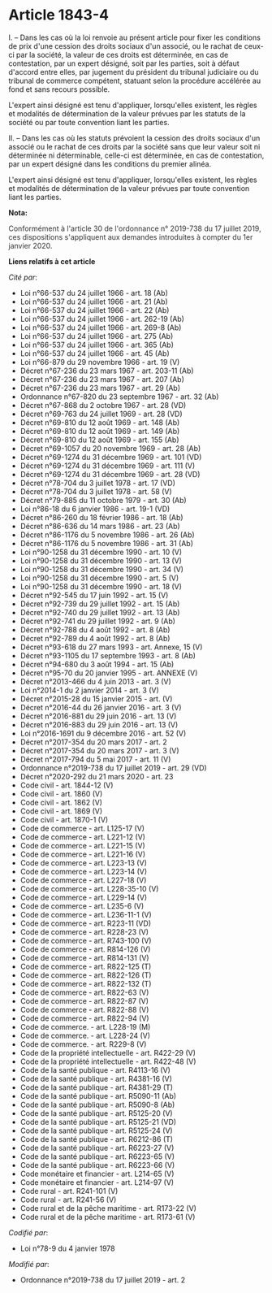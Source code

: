 # Article 1843-4

I. – Dans les cas où la loi renvoie au présent article pour fixer les conditions de prix d'une cession des droits sociaux
d'un associé, ou le rachat de ceux-ci par la société, la valeur de ces droits est déterminée, en cas de contestation, par un
expert désigné, soit par les parties, soit à défaut d'accord entre elles, par jugement du président du tribunal judiciaire ou
du tribunal de commerce compétent, statuant selon la procédure accélérée au fond et sans recours possible.

L'expert ainsi désigné est tenu d'appliquer, lorsqu'elles existent, les règles et modalités de détermination de la valeur
prévues par les statuts de la société ou par toute convention liant les parties.

II. – Dans les cas où les statuts prévoient la cession des droits sociaux d'un associé ou le rachat de ces droits par la
société sans que leur valeur soit ni déterminée ni déterminable, celle-ci est déterminée, en cas de contestation, par un
expert désigné dans les conditions du premier alinéa.

L'expert ainsi désigné est tenu d'appliquer, lorsqu'elles existent, les règles et modalités de détermination de la valeur
prévues par toute convention liant les parties.

**Nota:**

<font color="#333333">Conformément à l'article 30 de l'ordonnance n° 2019-738 du 17 juillet 2019, ces dispositions
s'appliquent aux demandes introduites à compter du 1er janvier 2020.</font>

**Liens relatifs à cet article**

_Cité par_:

  - Loi n°66-537 du 24 juillet 1966 - art. 18 (Ab)
  - Loi n°66-537 du 24 juillet 1966 - art. 21 (Ab)
  - Loi n°66-537 du 24 juillet 1966 - art. 22 (Ab)
  - Loi n°66-537 du 24 juillet 1966 - art. 262-19 (Ab)
  - Loi n°66-537 du 24 juillet 1966 - art. 269-8 (Ab)
  - Loi n°66-537 du 24 juillet 1966 - art. 275 (Ab)
  - Loi n°66-537 du 24 juillet 1966 - art. 365 (Ab)
  - Loi n°66-537 du 24 juillet 1966 - art. 45 (Ab)
  - Loi n°66-879 du 29 novembre 1966 - art. 19 (V)
  - Décret n°67-236 du 23 mars 1967 - art. 203-11 (Ab)
  - Décret n°67-236 du 23 mars 1967 - art. 207 (Ab)
  - Décret n°67-236 du 23 mars 1967 - art. 29 (Ab)
  - Ordonnance n°67-820 du 23 septembre 1967 - art. 32 (Ab)
  - Décret n°67-868 du 2 octobre 1967 - art. 28 (VD)
  - Décret n°69-763 du 24 juillet 1969 - art. 28 (VD)
  - Décret n°69-810 du 12 août 1969 - art. 148 (Ab)
  - Décret n°69-810 du 12 août 1969 - art. 149 (Ab)
  - Décret n°69-810 du 12 août 1969 - art. 155 (Ab)
  - Décret n°69-1057 du 20 novembre 1969 - art. 28 (Ab)
  - Décret n°69-1274 du 31 décembre 1969 - art. 101 (VD)
  - Décret n°69-1274 du 31 décembre 1969 - art. 111 (V)
  - Décret n°69-1274 du 31 décembre 1969 - art. 28 (VD)
  - Décret n°78-704 du 3 juillet 1978 - art. 17 (VD)
  - Décret n°78-704 du 3 juillet 1978 - art. 58 (V)
  - Décret n°79-885 du 11 octobre 1979 - art. 30 (Ab)
  - Loi n°86-18 du 6 janvier 1986 - art. 19-1 (VD)
  - Décret n°86-260 du 18 février 1986 - art. 18 (Ab)
  - Décret n°86-636 du 14 mars 1986 - art. 23 (Ab)
  - Décret n°86-1176 du 5 novembre 1986 - art. 26 (Ab)
  - Décret n°86-1176 du 5 novembre 1986 - art. 31 (Ab)
  - Loi n°90-1258 du 31 décembre 1990 - art. 10 (V)
  - Loi n°90-1258 du 31 décembre 1990 - art. 13 (V)
  - Loi n°90-1258 du 31 décembre 1990 - art. 34 (V)
  - Loi n°90-1258 du 31 décembre 1990 - art. 5 (V)
  - Loi n°90-1258 du 31 décembre 1990 - art. 18 (V)
  - Décret n°92-545 du 17 juin 1992 - art. 15 (V)
  - Décret n°92-739 du 29 juillet 1992 - art. 15 (Ab)
  - Décret n°92-740 du 29 juillet 1992 - art. 13 (Ab)
  - Décret n°92-741 du 29 juillet 1992 - art. 9 (Ab)
  - Décret n°92-788 du 4 août 1992 - art. 8 (Ab)
  - Décret n°92-789 du 4 août 1992 - art. 8 (Ab)
  - Décret n°93-618 du 27 mars 1993 - art. Annexe, 15 (V)
  - Décret n°93-1105 du 17 septembre 1993 - art. 8 (Ab)
  - Décret n°94-680 du 3 août 1994 - art. 15 (Ab)
  - Décret n°95-70 du 20 janvier 1995 - art. ANNEXE (V)
  - Décret n°2013-466 du 4 juin 2013 - art. 3 (V)
  - Loi n°2014-1 du 2 janvier 2014 - art. 3 (V)
  - Décret n°2015-28 du 15 janvier 2015 - art. (V)
  - Décret n°2016-44 du 26 janvier 2016 - art. 3 (V)
  - Décret n°2016-881 du 29 juin 2016 - art. 13 (V)
  - Décret n°2016-883 du 29 juin 2016 - art. 13 (V)
  - Loi n°2016-1691 du 9 décembre 2016 - art. 52 (V)
  - Décret n°2017-354 du 20 mars 2017 - art. 2
  - Décret n°2017-354 du 20 mars 2017 - art. 3 (V)
  - Décret n°2017-794 du 5 mai 2017 - art. 11 (V)
  - Ordonnance n°2019-738 du 17 juillet 2019 - art. 29 (VD)
  - Décret n°2020-292 du 21 mars 2020 - art. 23
  - Code civil - art. 1844-12 (V)
  - Code civil - art. 1860 (V)
  - Code civil - art. 1862 (V)
  - Code civil - art. 1869 (V)
  - Code civil - art. 1870-1 (V)
  - Code de commerce - art. L125-17 (V)
  - Code de commerce - art. L221-12 (V)
  - Code de commerce - art. L221-15 (V)
  - Code de commerce - art. L221-16 (V)
  - Code de commerce - art. L223-13 (V)
  - Code de commerce - art. L223-14 (V)
  - Code de commerce - art. L227-18 (V)
  - Code de commerce - art. L228-35-10 (V)
  - Code de commerce - art. L229-14 (V)
  - Code de commerce - art. L235-6 (V)
  - Code de commerce - art. L236-11-1 (V)
  - Code de commerce - art. R223-11 (VD)
  - Code de commerce - art. R228-23 (V)
  - Code de commerce - art. R743-100 (V)
  - Code de commerce - art. R814-126 (V)
  - Code de commerce - art. R814-131 (V)
  - Code de commerce - art. R822-125 (T)
  - Code de commerce - art. R822-126 (T)
  - Code de commerce - art. R822-132 (T)
  - Code de commerce - art. R822-63 (V)
  - Code de commerce - art. R822-87 (V)
  - Code de commerce - art. R822-88 (V)
  - Code de commerce - art. R822-94 (V)
  - Code de commerce. - art. L228-19 (M)
  - Code de commerce. - art. L228-24 (V)
  - Code de commerce. - art. R229-8 (V)
  - Code de la propriété intellectuelle - art. R422-29 (V)
  - Code de la propriété intellectuelle - art. R422-48 (V)
  - Code de la santé publique - art. R4113-16 (V)
  - Code de la santé publique - art. R4381-16 (V)
  - Code de la santé publique - art. R4381-29 (T)
  - Code de la santé publique - art. R5090-11 (Ab)
  - Code de la santé publique - art. R5090-8 (Ab)
  - Code de la santé publique - art. R5125-20 (V)
  - Code de la santé publique - art. R5125-21 (VD)
  - Code de la santé publique - art. R5125-24 (V)
  - Code de la santé publique - art. R6212-86 (T)
  - Code de la santé publique - art. R6223-27 (V)
  - Code de la santé publique - art. R6223-65 (V)
  - Code de la santé publique - art. R6223-66 (V)
  - Code monétaire et financier - art. L214-65 (V)
  - Code monétaire et financier - art. L214-97 (V)
  - Code rural - art. R241-101 (V)
  - Code rural - art. R241-56 (V)
  - Code rural et de la pêche maritime - art. R173-22 (V)
  - Code rural et de la pêche maritime - art. R173-61 (V)

_Codifié par_:

  - Loi n°78-9 du 4 janvier 1978

_Modifié par_:

  - Ordonnance n°2019-738 du 17 juillet 2019 - art. 2
